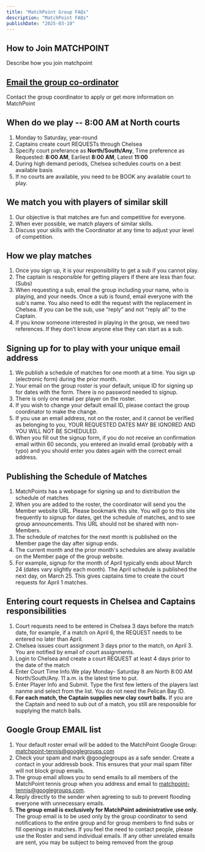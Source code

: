 ```yaml
---
title: "MatchPoint Group FAQs"
description: "MatchPoint FAQs"
publishDate: "2025-03-10"
---
```

## How to Join MATCHPOINT

Describe how you join matchpoint

## [Email the group co-ordinator](mailto:m.bowman@yahoo.com)

Contact the group coordinator to apply or get more information on MatchPoint

## When do we play -- 8:00 AM at North courts

1. Monday to Saturday, year-round
2. Captains create court REQUESTs through Chelsea
3. Specify court preferance as **North/South/Any**,
   Time preference as Requested: **8:00 AM**,  Earliest **8:00 AM**, Latest **11:00**
4. During high demand periods, Chelsea schedules courts on a best available basis
5. If no courts are available, you need to be BOOK any available court to play.

## We match you with players of similar skill
1. Our objective is that matches are fun and competitive for everyone.
2. When ever possible, we match players of similar skills.
3. Discuss your skills with the Coordinator at any time to adjust your level of competition.

## How we play matches

1. Once you sign up, it is your responsibility to get a sub if you cannot play.
2. The captain is responsible for getting players if there are less than four. (Subs)
3. When requesting a sub, email the group including your name, who is playing, and your needs. Once a sub is found, email everyone with the sub's name. You also need to edit the request with the replacement in Chelsea. If you can be the sub, use “reply” and not “reply all” to the Captain.
4. If you know someone interested in playing in the group, we need two references. If they don’t know anyone else they can start as a sub.

## Signing up for to play with your unique email address

1. We publish a schedule of matches for one month at a time.  You sign up (electronic form) during the prior month.
3. Your email on the group roster is your default, unique ID for signing up for dates with the form. There is no password needed to signup.
4. There is only one email per player on the roster.
5. If you wish to change your default email ID, please contact the group coordinator to make the change.
6. If you use an email address, not on the roster, and it cannot be verified as belonging to you, YOUR REQUESTED DATES MAY BE IGNORED AND YOU WILL NOT BE SCHEDULED.
7. When you fill out the signup form, if you do not receive an confirmation email within 60 seconds, you entered an invalid email (probably with a typo) and you should enter you dates again with the correct email address.

## Publishing the Schedule of Matches

1. MatchPoints has a webpage for signing up and to distribution the schedule of matches
2. When you are added to the roster, the coordinator will send you the Member website URL.  Please bookmark this site. You will go to this site frequently to signup for dates, get the schedule of matches, and to see group announcements.  This URL should not be shared with non-Members.
3. The schedule of matches for the next month is published on the Member page the day after signup ends.
4. The current month and the prior month's schedules are alway available on the Member page of the group website.
5. For example, signup for the month of April typically ends about March 24 (dates vary slightly each month). The April schedule is published the next day, on March 25. This gives captains time to create the court requests for April 1 matches.

## Entering court requests in Chelsea and Captains responsibilities

1. Court requests need to be entered in Chelsea 3 days before the match date, for example, if a match on April 6, the REQUEST needs to be entered no later than April.
2. Chelsea issues court assignment 3 days prior to the match, on April 3. You are notified by email of court assignments.
3. Login to Chelsea and create a court REQUEST at least 4 days prior to the date of the match
4. Enter Court Time Info.We play Monday- Saturday 8 am North 8:00 AM North/South/Any. 11 a.m. is the latest time to put.
5. Enter Player Info and Submit.
   Type the first few letters of the players last nanme and select from the list.  You do not need the Pelican Bay ID.
6. **For each match, the Captain supplies new clay court balls.** If you are the Captain and need to sub out of a match, you still are responsible for supplying the match balls.

## Google Group EMAIL list

1. Your default roster email will be added to the MatchPoint Google Group: <matchpoint-tennis@googlegroups.com>
2. Check your spam and mark @googlegroups as a safe sender. Create a contact in your addressb book. This ensures that your mail spam filter will not block group emails.
3. The group email allows you to send emails to all members of the MatchPoint tennis group when you address and email to <matchpoint-tennis@googlegroups.com>.
4. Reply directly to the sender when agreeing to sub to prevent flooding everyone with unnecessary emails.
5. **The group email is exclusively for MatchPoint administrative use only.** The group email is to be used only by the group coordinator to send notifications to the entire group and for group members to find subs or fill openings in matches.
If you feel the need to contact people, please use the Roster and send individual emails. If any other unrelated emails are sent, you may be subject to being removed from the group
